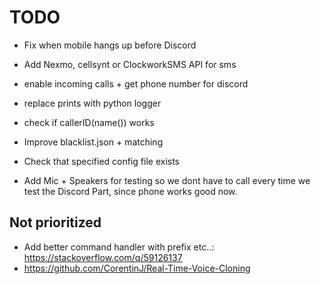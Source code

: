 # TODO

- Fix when mobile hangs up before Discord
- Add Nexmo, cellsynt or ClockworkSMS API for sms
- enable incoming calls + get phone number for discord
- replace prints with python logger
- check if callerID(name()) works
- Improve blacklist.json + matching
- Check that specified config file exists

- Add Mic + Speakers for testing so we dont have to call every time we test the Discord Part, since phone works good now.

## Not prioritized
- Add better command handler with prefix etc..: https://stackoverflow.com/q/59126137
- https://github.com/CorentinJ/Real-Time-Voice-Cloning
